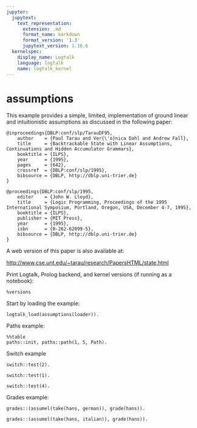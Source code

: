 ```yaml
---
jupyter:
  jupytext:
    text_representation:
      extension: .md
      format_name: markdown
      format_version: '1.3'
      jupytext_version: 1.16.6
  kernelspec:
    display_name: Logtalk
    language: logtalk
    name: logtalk_kernel
---
```


<!--
________________________________________________________________________

This file is part of Logtalk <https://logtalk.org/>  
SPDX-FileCopyrightText: 1998-2025 Paulo Moura <pmoura@logtalk.org>  
SPDX-License-Identifier: Apache-2.0

Licensed under the Apache License, Version 2.0 (the "License");
you may not use this file except in compliance with the License.
You may obtain a copy of the License at

    http://www.apache.org/licenses/LICENSE-2.0

Unless required by applicable law or agreed to in writing, software
distributed under the License is distributed on an "AS IS" BASIS,
WITHOUT WARRANTIES OR CONDITIONS OF ANY KIND, either express or implied.
See the License for the specific language governing permissions and
limitations under the License.
________________________________________________________________________
-->

# assumptions

This example provides a simple, limited, implementation of ground linear
and intuitionistic assumptions as discussed in the following paper:

```text
@inproceedings{DBLP:conf/slp/TarauDF95,
	author    = {Paul Tarau and Ver{\'o}nica Dahl and Andrew Fall},
	title     = {Backtrackable State with Linear Assumptions, Continuations and Hidden Accumulator Grammars},
	booktitle = {ILPS},
	year      = {1995},
	pages     = {642},
	crossref  = {DBLP:conf/slp/1995},
	bibsource = {DBLP, http://dblp.uni-trier.de}
}

@proceedings{DBLP:conf/slp/1995,
	editor    = {John W. Lloyd},
	title     = {Logic Programming, Proceedings of the 1995 International Symposium, Portland, Oregon, USA, December 4-7, 1995},
	booktitle = {ILPS},
	publisher = {MIT Press},
	year      = {1995},
	isbn      = {0-262-62099-5},
	bibsource = {DBLP, http://dblp.uni-trier.de}
}
```

A web version of this paper is also available at:

http://www.cse.unt.edu/~tarau/research/PapersHTML/state.html

Print Logtalk, Prolog backend, and kernel versions (if running as a notebook):

```logtalk
%versions
```

Start by loading the example:

```logtalk
logtalk_load(assumptions(loader)).
```

Paths example:

```logtalk
%%table
paths::init, paths::path(1, 5, Path).
```

<!--
Path = [1, 2, 4, 5] ;
Path = [1, 3, 5] ;
false.
-->

Switch example

```logtalk
switch::test(2).
```

<!--
two
true.
-->

```logtalk
switch::test(1).
```

<!--
one
true.
-->

```logtalk
switch::test(4).
```

<!--
unexpected(4)
true.
-->

Grades example:

```logtalk
grades::(assumel(take(hans, german)), grade(hans)).
```

<!--
true.
-->

```logtalk
grades::(assumel(take(hans, italian)), grade(hans)).
```

<!--
false.
-->

